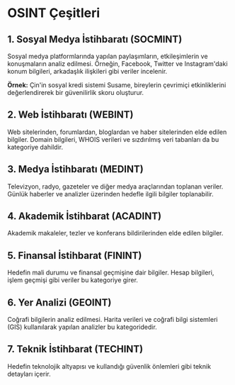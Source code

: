 # OSINT Çeşitleri

## 1. Sosyal Medya İstihbaratı (SOCMINT)
Sosyal medya platformlarında yapılan paylaşımların, etkileşimlerin ve konuşmaların analiz edilmesi. Örneğin, Facebook, Twitter ve Instagram'daki konum bilgileri, arkadaşlık ilişkileri gibi veriler incelenir.

**Örnek:** Çin'in sosyal kredi sistemi Susame, bireylerin çevrimiçi etkinliklerini değerlendirerek bir güvenilirlik skoru oluşturur.

## 2. Web İstihbaratı (WEBINT)
Web sitelerinden, forumlardan, bloglardan ve haber sitelerinden elde edilen bilgiler. Domain bilgileri, WHOIS verileri ve sızdırılmış veri tabanları da bu kategoriye dahildir.

## 3. Medya İstihbaratı (MEDINT)
Televizyon, radyo, gazeteler ve diğer medya araçlarından toplanan veriler. Günlük haberler ve analizler üzerinden hedefle ilgili bilgiler toplanabilir.

## 4. Akademik İstihbarat (ACADINT)
Akademik makaleler, tezler ve konferans bildirilerinden elde edilen bilgiler.

## 5. Finansal İstihbarat (FININT)
Hedefin mali durumu ve finansal geçmişine dair bilgiler. Hesap bilgileri, işlem geçmişi gibi veriler bu kategoriye girer.

## 6. Yer Analizi (GEOINT)
Coğrafi bilgilerin analiz edilmesi. Harita verileri ve coğrafi bilgi sistemleri (GIS) kullanılarak yapılan analizler bu kategoridedir.

## 7. Teknik İstihbarat (TECHINT)
Hedefin teknolojik altyapısı ve kullandığı güvenlik önlemleri gibi teknik detayları içerir.

